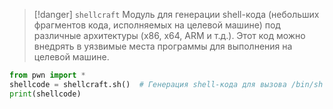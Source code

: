 
> [!danger] 
> `shellcraft`
> Модуль для генерации shell-кода (небольших фрагментов кода, исполняемых на целевой машине) под различные архитектуры (x86, x64, ARM и т.д.). Этот код можно внедрять в уязвимые места программы для выполнения на целевой машине.

```python
from pwn import *
shellcode = shellcraft.sh()  # Генерация shell-кода для вызова /bin/sh
print(shellcode)
```

